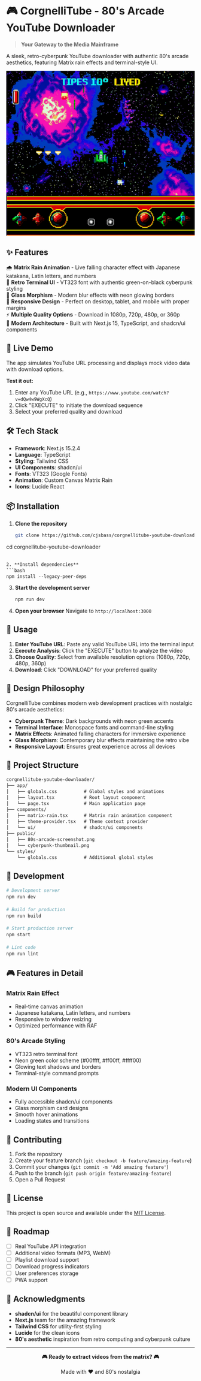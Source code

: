 # 🎮 CorgnelliTube - 80's Arcade YouTube Downloader

> **Your Gateway to the Media Mainframe**

A sleek, retro-cyberpunk YouTube downloader with authentic 80's arcade aesthetics, featuring Matrix rain effects and terminal-style UI.

![CorgnelliTube Demo](./public/80s-arcade-screenshot.png)

## ✨ Features

🌧️ **Matrix Rain Animation** - Live falling character effect with Japanese katakana, Latin letters, and numbers  
🎯 **Retro Terminal UI** - VT323 font with authentic green-on-black cyberpunk styling  
💎 **Glass Morphism** - Modern blur effects with neon glowing borders  
📱 **Responsive Design** - Perfect on desktop, tablet, and mobile with proper margins  
⚡ **Multiple Quality Options** - Download in 1080p, 720p, 480p, or 360p  
🎨 **Modern Architecture** - Built with Next.js 15, TypeScript, and shadcn/ui components  

## 🚀 Live Demo

The app simulates YouTube URL processing and displays mock video data with download options.

**Test it out:**
1. Enter any YouTube URL (e.g., `https://www.youtube.com/watch?v=dQw4w9WgXcQ`)
2. Click "EXECUTE" to initiate the download sequence
3. Select your preferred quality and download

## 🛠️ Tech Stack

- **Framework**: Next.js 15.2.4
- **Language**: TypeScript
- **Styling**: Tailwind CSS
- **UI Components**: shadcn/ui
- **Fonts**: VT323 (Google Fonts)
- **Animation**: Custom Canvas Matrix Rain
- **Icons**: Lucide React

## 📦 Installation

1. **Clone the repository**
   ```bash
   git clone https://github.com/cjsbass/corgnellitube-youtube-downloader.git
cd corgnellitube-youtube-downloader
   ```

2. **Install dependencies**
   ```bash
   npm install --legacy-peer-deps
   ```

3. **Start the development server**
   ```bash
   npm run dev
   ```

4. **Open your browser**
   Navigate to `http://localhost:3000`

## 🎯 Usage

1. **Enter YouTube URL**: Paste any valid YouTube URL into the terminal input
2. **Execute Analysis**: Click the "EXECUTE" button to analyze the video
3. **Choose Quality**: Select from available resolution options (1080p, 720p, 480p, 360p)
4. **Download**: Click "DOWNLOAD" for your preferred quality

## 🎨 Design Philosophy

CorgnelliTube combines modern web development practices with nostalgic 80's arcade aesthetics:

- **Cyberpunk Theme**: Dark backgrounds with neon green accents
- **Terminal Interface**: Monospace fonts and command-line styling
- **Matrix Effects**: Animated falling characters for immersive experience
- **Glass Morphism**: Contemporary blur effects maintaining the retro vibe
- **Responsive Layout**: Ensures great experience across all devices

## 📁 Project Structure

```
corgnellitube-youtube-downloader/
├── app/
│   ├── globals.css          # Global styles and animations
│   ├── layout.tsx           # Root layout component
│   └── page.tsx             # Main application page
├── components/
│   ├── matrix-rain.tsx      # Matrix rain animation component
│   ├── theme-provider.tsx   # Theme context provider
│   └── ui/                  # shadcn/ui components
├── public/
│   ├── 80s-arcade-screenshot.png
│   └── cyberpunk-thumbnail.png
└── styles/
    └── globals.css          # Additional global styles
```

## 🔧 Development

```bash
# Development server
npm run dev

# Build for production
npm run build

# Start production server
npm start

# Lint code
npm run lint
```

## 🎮 Features in Detail

### Matrix Rain Effect
- Real-time canvas animation
- Japanese katakana, Latin letters, and numbers
- Responsive to window resizing
- Optimized performance with RAF

### 80's Arcade Styling
- VT323 retro terminal font
- Neon green color scheme (#00ffff, #ff00ff, #ffff00)
- Glowing text shadows and borders
- Terminal-style command prompts

### Modern UI Components
- Fully accessible shadcn/ui components
- Glass morphism card designs
- Smooth hover animations
- Loading states and transitions

## 🤝 Contributing

1. Fork the repository
2. Create your feature branch (`git checkout -b feature/amazing-feature`)
3. Commit your changes (`git commit -m 'Add amazing feature'`)
4. Push to the branch (`git push origin feature/amazing-feature`)
5. Open a Pull Request

## 📄 License

This project is open source and available under the [MIT License](LICENSE).

## 🎯 Roadmap

- [ ] Real YouTube API integration
- [ ] Additional video formats (MP3, WebM)
- [ ] Playlist download support
- [ ] Download progress indicators
- [ ] User preferences storage
- [ ] PWA support

## 🙏 Acknowledgments

- **shadcn/ui** for the beautiful component library
- **Next.js** team for the amazing framework
- **Tailwind CSS** for utility-first styling
- **Lucide** for the clean icons
- **80's aesthetic** inspiration from retro computing and cyberpunk culture

---

<div align="center">
  <strong>🎮 Ready to extract videos from the matrix? 🎮</strong>
  <br />
  <br />
  Made with ❤️ and 80's nostalgia
</div>